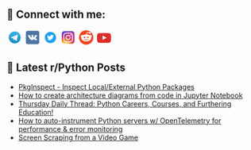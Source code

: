## 🔎 Connect with me:
[<img src="https://github.com/bullbesh/bullbesh/blob/main/images/Telegram.png" width="32" height="32" />](https://t.me/bullbesh)
[<img src="https://github.com/bullbesh/bullbesh/blob/main/images/VK.png" width="32" height="32" />](https://vk.com/bullbesh)
[<img src="https://github.com/bullbesh/bullbesh/blob/main/images/Twitter.png" width="32" height="32" />](https://twitter.com/bullbesh1)
[<img src="https://github.com/bullbesh/bullbesh/blob/main/images/Instagram.png" width="32" height="32" />](https://www.instagram.com/bullbesh)
[<img src="https://github.com/bullbesh/bullbesh/blob/main/images/Reddit.png" width="32" height="32" />](https://www.reddit.com/user/bullbesh)
[<img src="https://github.com/bullbesh/bullbesh/blob/main/images/YouTube.png" width="32" height="32" />](https://www.youtube.com/channel/UCtfjRs6uzgq5mfm8S06WTcg)

## 📕 Latest r/Python Posts
<!-- BLOG-POST-LIST:START -->
- [PkgInspect - Inspect Local/External Python Packages](https://www.reddit.com/r/Python/comments/1ci4zd5/pkginspect_inspect_localexternal_python_packages/)
- [How to create architecture diagrams from code in Jupyter Notebook](https://www.reddit.com/r/Python/comments/1ci4l9t/how_to_create_architecture_diagrams_from_code_in/)
- [Thursday Daily Thread: Python Careers, Courses, and Furthering Education!](https://www.reddit.com/r/Python/comments/1ci1f9v/thursday_daily_thread_python_careers_courses_and/)
- [How to auto-instrument Python servers w/ OpenTelemetry for performance &amp; error monitoring](https://www.reddit.com/r/Python/comments/1chtmle/how_to_autoinstrument_python_servers_w/)
- [Screen Scraping from a Video Game](https://www.reddit.com/r/Python/comments/1chqf5g/screen_scraping_from_a_video_game/)
<!-- BLOG-POST-LIST:END -->
